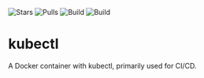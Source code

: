 ![Stars](https://img.shields.io/docker/stars/timothystewart6/kubectl.svg) ![Pulls](https://img.shields.io/docker/pulls/timothystewart6/kubectl.svg) ![Build](https://img.shields.io/docker/automated/timothystewart6/kubectl.svg) ![Build](https://img.shields.io/docker/build/timothystewart6/kubectl.svg)

# kubectl

A Docker container with kubectl, primarily used for CI/CD.
